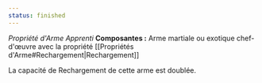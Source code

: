 ```yaml
---
status: finished
---
```

_Propriété d'Arme Apprenti_
__Composantes :__ Arme martiale ou exotique chef-d'œuvre avec la propriété [[Propriétés d'Arme#Rechargement|Rechargement]]

La capacité de Rechargement de cette arme est doublée.